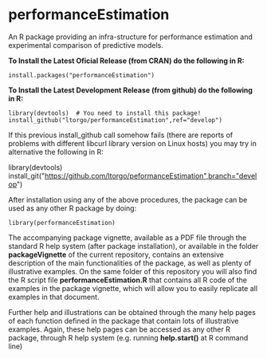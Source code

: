 # performanceEstimation

An R package providing an infra-structure for performance estimation and experimental comparison of predictive models.

**To Install the Latest Oficial Release (from CRAN) do the following in R:**

    install.packages("performanceEstimation")

**To Install the Latest Development Release (from github) do the following in R:**

    library(devtools)  # You need to install this package!
    install_github("ltorgo/performanceEstimation",ref="develop")

If this previous install_github call somehow fails (there are reports of problems with different libcurl library version on Linux hosts) you may try in alternative the following in R:

   library(devtools)
   install_git("https://github.com/ltorgo/peformanceEstimation",branch="develop")


After installation using any of the above procedures, the package can be used as any other R package by doing:

    library(performanceEstimation)


The accompanying package vignette, available as a PDF file through the standard R help system (after package installation), or available in the folder **packageVignette** of the current repository, contains an extensive description of the main functionalities of the package, as well as plenty of illustrative examples. On the same folder of this repository you will also find the R script file **performanceEstimation.R** that contains all R code of the examples in the package vignette, which will allow you to easily replicate all examples in that document.

Further help and illustrations can be obtained through the many help pages of each function defined in the package that contain lots of illustrative examples. Again, these help pages can be accessed as any other R package, through R help system (e.g. running **help.start()** at R command line)